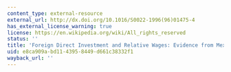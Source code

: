 ```yaml
---
content_type: external-resource
external_url: http://dx.doi.org/10.1016/S0022-1996(96)01475-4
has_external_license_warning: true
license: https://en.wikipedia.org/wiki/All_rights_reserved
status: ''
title: 'Foreign Direct Investment and Relative Wages: Evidence from Mexico''s Maquiladoras'
uid: e8ca909a-bd11-4395-8449-d661c38332f1
wayback_url: ''
---
```


